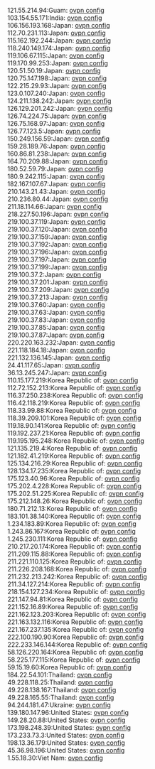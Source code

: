 121.55.214.94:Guam: [ovpn config](vpn/121_55_214_94.ovpn)  
103.154.55.171:India: [ovpn config](vpn/103_154_55_171.ovpn)  
106.156.193.168:Japan: [ovpn config](vpn/106_156_193_168.ovpn)  
112.70.231.113:Japan: [ovpn config](vpn/112_70_231_113.ovpn)  
115.162.192.244:Japan: [ovpn config](vpn/115_162_192_244.ovpn)  
118.240.149.174:Japan: [ovpn config](vpn/118_240_149_174.ovpn)  
119.106.67.115:Japan: [ovpn config](vpn/119_106_67_115.ovpn)  
119.170.99.253:Japan: [ovpn config](vpn/119_170_99_253.ovpn)  
120.51.50.19:Japan: [ovpn config](vpn/120_51_50_19.ovpn)  
120.75.147.198:Japan: [ovpn config](vpn/120_75_147_198.ovpn)  
122.215.29.93:Japan: [ovpn config](vpn/122_215_29_93.ovpn)  
123.0.107.240:Japan: [ovpn config](vpn/123_0_107_240.ovpn)  
124.211.138.242:Japan: [ovpn config](vpn/124_211_138_242.ovpn)  
126.129.201.242:Japan: [ovpn config](vpn/126_129_201_242.ovpn)  
126.74.224.75:Japan: [ovpn config](vpn/126_74_224_75.ovpn)  
126.75.168.97:Japan: [ovpn config](vpn/126_75_168_97.ovpn)  
126.77.123.5:Japan: [ovpn config](vpn/126_77_123_5.ovpn)  
150.249.156.59:Japan: [ovpn config](vpn/150_249_156_59.ovpn)  
159.28.189.76:Japan: [ovpn config](vpn/159_28_189_76.ovpn)  
160.86.81.238:Japan: [ovpn config](vpn/160_86_81_238.ovpn)  
164.70.209.88:Japan: [ovpn config](vpn/164_70_209_88.ovpn)  
180.52.59.79:Japan: [ovpn config](vpn/180_52_59_79.ovpn)  
180.9.242.115:Japan: [ovpn config](vpn/180_9_242_115.ovpn)  
182.167.107.67:Japan: [ovpn config](vpn/182_167_107_67.ovpn)  
210.143.21.43:Japan: [ovpn config](vpn/210_143_21_43.ovpn)  
210.236.80.44:Japan: [ovpn config](vpn/210_236_80_44.ovpn)  
211.18.114.66:Japan: [ovpn config](vpn/211_18_114_66.ovpn)  
218.227.50.196:Japan: [ovpn config](vpn/218_227_50_196.ovpn)  
219.100.37.119:Japan: [ovpn config](vpn/219_100_37_119.ovpn)  
219.100.37.120:Japan: [ovpn config](vpn/219_100_37_120.ovpn)  
219.100.37.159:Japan: [ovpn config](vpn/219_100_37_159.ovpn)  
219.100.37.192:Japan: [ovpn config](vpn/219_100_37_192.ovpn)  
219.100.37.196:Japan: [ovpn config](vpn/219_100_37_196.ovpn)  
219.100.37.197:Japan: [ovpn config](vpn/219_100_37_197.ovpn)  
219.100.37.199:Japan: [ovpn config](vpn/219_100_37_199.ovpn)  
219.100.37.2:Japan: [ovpn config](vpn/219_100_37_2.ovpn)  
219.100.37.201:Japan: [ovpn config](vpn/219_100_37_201.ovpn)  
219.100.37.209:Japan: [ovpn config](vpn/219_100_37_209.ovpn)  
219.100.37.213:Japan: [ovpn config](vpn/219_100_37_213.ovpn)  
219.100.37.60:Japan: [ovpn config](vpn/219_100_37_60.ovpn)  
219.100.37.63:Japan: [ovpn config](vpn/219_100_37_63.ovpn)  
219.100.37.83:Japan: [ovpn config](vpn/219_100_37_83.ovpn)  
219.100.37.85:Japan: [ovpn config](vpn/219_100_37_85.ovpn)  
219.100.37.87:Japan: [ovpn config](vpn/219_100_37_87.ovpn)  
220.220.163.232:Japan: [ovpn config](vpn/220_220_163_232.ovpn)  
221.118.184.18:Japan: [ovpn config](vpn/221_118_184_18.ovpn)  
221.132.136.145:Japan: [ovpn config](vpn/221_132_136_145.ovpn)  
24.41.117.65:Japan: [ovpn config](vpn/24_41_117_65.ovpn)  
36.13.245.247:Japan: [ovpn config](vpn/36_13_245_247.ovpn)  
110.15.177.219:Korea Republic of: [ovpn config](vpn/110_15_177_219.ovpn)  
112.72.152.213:Korea Republic of: [ovpn config](vpn/112_72_152_213.ovpn)  
116.37.250.238:Korea Republic of: [ovpn config](vpn/116_37_250_238.ovpn)  
116.42.118.219:Korea Republic of: [ovpn config](vpn/116_42_118_219.ovpn)  
118.33.99.88:Korea Republic of: [ovpn config](vpn/118_33_99_88.ovpn)  
118.39.209.101:Korea Republic of: [ovpn config](vpn/118_39_209_101.ovpn)  
119.18.90.141:Korea Republic of: [ovpn config](vpn/119_18_90_141.ovpn)  
119.192.237.21:Korea Republic of: [ovpn config](vpn/119_192_237_21.ovpn)  
119.195.195.248:Korea Republic of: [ovpn config](vpn/119_195_195_248.ovpn)  
121.135.219.4:Korea Republic of: [ovpn config](vpn/121_135_219_4.ovpn)  
121.182.41.219:Korea Republic of: [ovpn config](vpn/121_182_41_219.ovpn)  
125.134.216.29:Korea Republic of: [ovpn config](vpn/125_134_216_29.ovpn)  
128.134.17.235:Korea Republic of: [ovpn config](vpn/128_134_17_235.ovpn)  
175.123.40.96:Korea Republic of: [ovpn config](vpn/175_123_40_96.ovpn)  
175.202.4.228:Korea Republic of: [ovpn config](vpn/175_202_4_228.ovpn)  
175.202.51.225:Korea Republic of: [ovpn config](vpn/175_202_51_225.ovpn)  
175.212.148.26:Korea Republic of: [ovpn config](vpn/175_212_148_26.ovpn)  
180.71.212.13:Korea Republic of: [ovpn config](vpn/180_71_212_13.ovpn)  
183.101.38.140:Korea Republic of: [ovpn config](vpn/183_101_38_140.ovpn)  
1.234.183.89:Korea Republic of: [ovpn config](vpn/1_234_183_89.ovpn)  
1.243.86.167:Korea Republic of: [ovpn config](vpn/1_243_86_167.ovpn)  
1.245.230.111:Korea Republic of: [ovpn config](vpn/1_245_230_111.ovpn)  
210.217.20.174:Korea Republic of: [ovpn config](vpn/210_217_20_174.ovpn)  
211.209.115.88:Korea Republic of: [ovpn config](vpn/211_209_115_88.ovpn)  
211.221.110.125:Korea Republic of: [ovpn config](vpn/211_221_110_125.ovpn)  
211.226.208.168:Korea Republic of: [ovpn config](vpn/211_226_208_168.ovpn)  
211.232.213.242:Korea Republic of: [ovpn config](vpn/211_232_213_242.ovpn)  
211.34.127.214:Korea Republic of: [ovpn config](vpn/211_34_127_214.ovpn)  
218.154.127.234:Korea Republic of: [ovpn config](vpn/218_154_127_234.ovpn)  
221.147.94.81:Korea Republic of: [ovpn config](vpn/221_147_94_81.ovpn)  
221.152.16.89:Korea Republic of: [ovpn config](vpn/221_152_16_89.ovpn)  
221.162.123.203:Korea Republic of: [ovpn config](vpn/221_162_123_203.ovpn)  
221.163.132.116:Korea Republic of: [ovpn config](vpn/221_163_132_116.ovpn)  
221.167.237.135:Korea Republic of: [ovpn config](vpn/221_167_237_135.ovpn)  
222.100.190.90:Korea Republic of: [ovpn config](vpn/222_100_190_90.ovpn)  
222.233.146.144:Korea Republic of: [ovpn config](vpn/222_233_146_144.ovpn)  
58.126.220.164:Korea Republic of: [ovpn config](vpn/58_126_220_164.ovpn)  
58.225.177.115:Korea Republic of: [ovpn config](vpn/58_225_177_115.ovpn)  
59.15.19.60:Korea Republic of: [ovpn config](vpn/59_15_19_60.ovpn)  
184.22.54.101:Thailand: [ovpn config](vpn/184_22_54_101.ovpn)  
49.228.118.25:Thailand: [ovpn config](vpn/49_228_118_25.ovpn)  
49.228.138.167:Thailand: [ovpn config](vpn/49_228_138_167.ovpn)  
49.228.165.55:Thailand: [ovpn config](vpn/49_228_165_55.ovpn)  
94.244.181.47:Ukraine: [ovpn config](vpn/94_244_181_47.ovpn)  
139.180.147.96:United States: [ovpn config](vpn/139_180_147_96.ovpn)  
149.28.20.88:United States: [ovpn config](vpn/149_28_20_88.ovpn)  
173.198.248.39:United States: [ovpn config](vpn/173_198_248_39.ovpn)  
173.233.73.3:United States: [ovpn config](vpn/173_233_73_3.ovpn)  
198.13.36.179:United States: [ovpn config](vpn/198_13_36_179.ovpn)  
45.36.98.196:United States: [ovpn config](vpn/45_36_98_196.ovpn)  
1.55.18.30:Viet Nam: [ovpn config](vpn/1_55_18_30.ovpn)  

